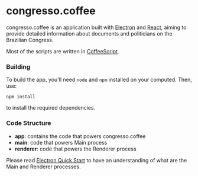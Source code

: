 # congresso.coffee
congresso.coffee is an application built with [Electron](https://electron.atom.io) and [React](https://facebook.github.io/react), aiming to provide detailed information about documents and politicians on the Brazilian Congress.

Most of the scripts are written in [CoffeeScript](https://coffeescript.org).

### Building
To build the app, you'll need `node` and `npm` installed on your computed. Then, use:

`npm install`

to install the required dependencies.


### Code Structure
- **app**: contains the code that powers congresso.coffee
 - **main**: code that powers Main process
 - **renderer**: code that powers the Renderer process

Please read [Electron Quick Start](https://github.com/electron/electron/blob/master/docs/tutorial/quick-start.md#quick-start) to have an understanding of what are the Main and Renderer processes.

